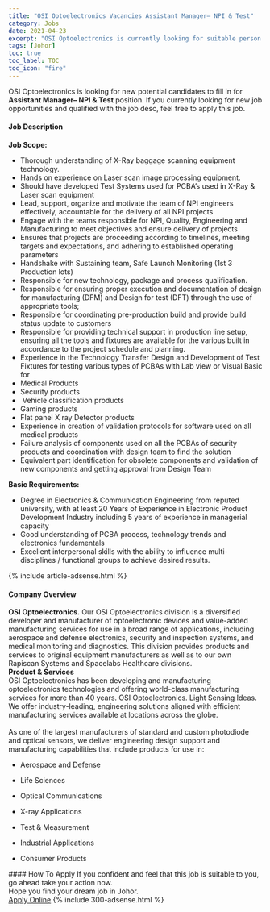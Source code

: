 ```yaml
---
title: "OSI Optoelectronics Vacancies Assistant Manager– NPI & Test" 
category: Jobs 
date: 2021-04-23 
excerpt: "OSI Optoelectronics is currently looking for suitable person to fill in the Assistant Manager– NPI & Test which based in Johor" 
tags: [Johor] 
toc: true 
toc_label: TOC 
toc_icon: "fire" 
--- 
```


<p>OSI Optoelectronics is looking for new potential candidates to fill in for <b>Assistant Manager– NPI & Test</b> position. If you currently looking for new job opportunities and qualified with the job desc, feel free to apply this job.
</p><div><div><h4>Job Description</h4></div><div><div><span><div><p><strong>Job Scope:</strong></p><ul><li>Thorough understanding of X-Ray baggage scanning equipment technology.</li><li>Hands on experience on Laser scan image processing equipment.</li><li>Should have developed Test Systems used for PCBA&#8217;s used in X-Ray &amp; Laser scan equipment</li><li>Lead, support, organize and motivate the team of NPI engineers effectively, accountable for the delivery of all NPI projects</li><li>Engage with the teams responsible for NPI, Quality, Engineering and Manufacturing to meet objectives and ensure delivery of projects</li><li>Ensures that projects are proceeding according to timelines, meeting targets and expectations, and adhering to established operating parameters</li><li>Handshake with Sustaining team, Safe Launch Monitoring (1st 3 Production lots)</li><li>Responsible for new technology, package and process qualification.</li><li>Responsible for ensuring proper execution and documentation of design for manufacturing (DFM) and Design for test (DFT) through the use of appropriate tools;</li><li>Responsible for coordinating pre-production build and provide build status update to customers</li><li>Responsible for providing technical support in production line setup, ensuring all the tools and fixtures are available for the various built in accordance to the project schedule and planning.</li><li>Experience in the Technology Transfer Design and Development of Test Fixtures for testing various types of PCBAs with Lab view or Visual Basic for</li><li>Medical Products</li><li>Security products</li><li>&#160;Vehicle classification products</li><li>Gaming products</li><li>Flat panel X ray Detector products</li><li>Experience in creation of validation protocols for software used on all medical products</li><li>Failure analysis of components used on all the PCBAs of security products and coordination with design team to find the solution</li><li>Equivalent part identification for obsolete components and validation of new components and getting approval from Design Team</li></ul><p><strong>Basic Requirements:</strong></p><ul><li>Degree in Electronics &amp; Communication Engineering from reputed university, with at least 20 Years of Experience in Electronic Product Development Industry including 5 years of experience in managerial capacity</li><li>Good understanding of PCBA process, technology trends and electronics fundamentals</li><li>Excellent interpersonal skills with the ability to influence multi-disciplines / functional groups to achieve desired results.</li></ul></div></span></div></div></div> 
{% include article-adsense.html %} 
<div><div><h4>Company Overview</h4></div><div><div><span><div><div>
<div>
<strong>OSI Optoelectronics.</strong> Our OSI Optoelectronics division is a diversified developer and manufacturer of optoelectronic devices and value-added manufacturing services for use in a broad range of applications, including aerospace and defense electronics, security and inspection systems, and medical monitoring and diagnostics. This division provides products and services to original equipment manufacturers as well as to our own Rapiscan Systems and Spacelabs Healthcare divisions.</div>
</div>
<div>
<strong>Product &amp; Services</strong></div>
<div>
<div>
		OSI Optoelectronics has been developing and manufacturing optoelectronics technologies and offering world-class manufacturing services for more than 40 years. OSI Optoelectronics.&#160;Light Sensing Ideas. &#160; We offer industry-leading, engineering solutions aligned with efficient manufacturing services available at locations across the globe.<br>
<br>
		As one of the largest manufacturers of standard and custom photodiode and optical sensors, we deliver engineering design support and manufacturing capabilities that include products for use in:</div>
<ul>
<li>
			Aerospace and Defense</li>
</ul>
</div>
<div>
<ul>
<li>
<div>
<div>
<div>
<div>
							Life Sciences</div>
</div>
</div>
</div>
</li>
</ul>
</div>
<div>
<ul>
<li>
<div>
<div>
<div>
<div>
							Optical Communications</div>
</div>
</div>
</div>
</li>
</ul>
</div>
<div>
<ul>
<li>
<div>
<div>
<div>
<div>
							X-ray Applications</div>
</div>
</div>
</div>
</li>
</ul>
</div>
<div>
<ul>
<li>
<div>
<div>
<div>
<div>
							Test &amp; Measurement</div>
</div>
</div>
</div>
</li>
</ul>
</div>
<div>
<ul>
<li>
<div>
<div>
<div>
<div>
							Industrial Applications</div>
</div>
</div>
</div>
</li>
</ul>
</div>
<div>
<ul>
<li>
<div>
				Consumer Products</div>
</li>
</ul>
</div></div></span></div></div></div> 
#### How To Apply 
If you confident and feel that this job is suitable to you, go ahead take your action now. <br/> 
Hope you find your dream job in Johor. <br/> 
<a href="https://www.jobstreet.com.my/en/job/assistant-manager-npi-test-4545913?jobId=jobstreet-my-job-4545913&" class="btn btn--info" target="_blank" rel="nofollow noopenner">Apply Online</a> 
{% include 300-adsense.html %} 